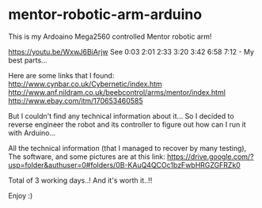 # mentor-robotic-arm-arduino
This is my Ardoaino Mega2560 controlled Mentor robotic arm!

https://youtu.be/WxwJ6BiArjw
See 0:03 2:01 2:33 3:20 3:42 6:58 7:12 - My best parts...

Here are some links that I found:
http://www.cynbar.co.uk/Cybernetic/index.htm
http://www.anf.nildram.co.uk/beebcontrol/arms/mentor/index.html
http://www.ebay.com/itm/170653460585

But I couldn't find any technical information about it...
So I decided to reverse engineer the robot and its controller
to figure out how can I run it with Arduino...

All the technical information (that I managed to recover by many testing),
The software, and some pictures are at this link:
https://drive.google.com/?usp=folder&authuser=0#folders/0B-KAuQ4QCOc1bzFwbHRGZGFRZk0

Total of 3 working days..! And it's worth it..!!


Enjoy :)
